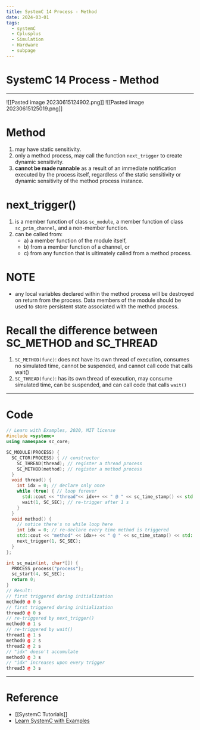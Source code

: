 ```yaml
---
title: SystemC 14 Process - Method
date: 2024-03-01
tags:
  - systemC
  - Cplusplus
  - Simulation
  - Hardware
  - subpage
---
```

# SystemC 14 Process - Method

---


![[Pasted image 20230615124902.png]]
![[Pasted image 20230615125019.png]]


# Method

1. may have static sensitivity.
2. only a method process, may call the function `next_trigger` to create dynamic sensitivity.
2. **cannot be made runnable** as a result of an immediate notification executed by the process itself, regardless of the static sensitivity or dynamic sensitivity of the method process instance.

# next_trigger()

1. is a member function of class `sc_module`, a member function of class `sc_prim_channel`, and a non-member function.
2. can be called from:
	- a) a member function of the module itself,
	- b) from a member function of a channel, or
	- c) from any function that is ultimately called from a method process.

# NOTE

- any local variables declared within the method process will be destroyed on return from the process. Data members of the module should be used to store persistent state associated with the method process.

# Recall the difference between SC_METHOD and SC_THREAD

1. `SC_METHOD(func)`: does not have its own thread of execution, consumes no simulated time, cannot be suspended, and cannot call code that calls wait()
2. `SC_THREAD(func)`: has its own thread of execution, may consume simulated time, can be suspended, and can call code that calls `wait()`

---

# Code

```cpp
// Learn with Examples, 2020, MIT license
#include <systemc>
using namespace sc_core;

SC_MODULE(PROCESS) {
  SC_CTOR(PROCESS) { // constructor
    SC_THREAD(thread); // register a thread process
    SC_METHOD(method); // register a method process
  }
  void thread() {
    int idx = 0; // declare only once
    while (true) { // loop forever
      std::cout << "thread"<< idx++ << " @ " << sc_time_stamp() << std::endl;
      wait(1, SC_SEC); // re-trigger after 1 s
    }
  }
  void method() {
    // notice there's no while loop here
    int idx = 0; // re-declare every time method is triggered
    std::cout << "method" << idx++ << " @ " << sc_time_stamp() << std::endl;
    next_trigger(1, SC_SEC);
  }
};

int sc_main(int, char*[]) {
  PROCESS process("process");
  sc_start(4, SC_SEC);
  return 0;
}
// Result:
// first triggered during initialization
method0 @ 0 s
// first triggered during initialization
thread0 @ 0 s
// re-triggered by next_trigger()
method0 @ 1 s
// re-triggered by wait()
thread1 @ 1 s
method0 @ 2 s
thread2 @ 2 s
// "idx" doesn't accumulate
method0 @ 3 s
// "idx" increases upon every trigger
thread3 @ 3 s
```

---

# Reference

- [[SystemC Tutorials]]
- [Learn SystemC with Examples](https://www.learnwithexamples.com/)


